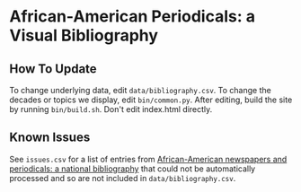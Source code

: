# African-American Periodicals: a Visual Bibliography

## How To Update

To change underlying data, edit `data/bibliography.csv`. To change the decades
or topics we display, edit `bin/common.py`. After editing, build the site by
running `bin/build.sh`. Don't edit index.html directly.

## Known Issues

See `issues.csv` for a list of entries from [African-American newspapers and
periodicals: a national
bibliography](https://archive.org/details/africanamericanne00dank) that could
not be automatically processed and so are not included in
`data/bibliography.csv`.
